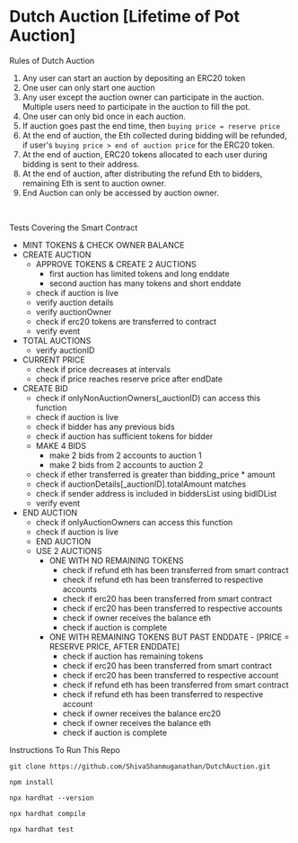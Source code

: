 # Dutch Auction [Lifetime of Pot Auction]

Rules of Dutch Auction
1. Any user can start an auction by depositing an ERC20 token
2. One user can only start one auction
3. Any user except the auction owner can participate in the auction. Multiple users need to participate in the auction to fill the pot.
4. One user can only bid once in each auction.
5. If auction goes past the end time, then `buying price = reserve price`
6. At the end of auction, the Eth collected during bidding will be refunded, if user's `buying price > end of auction price` for the ERC20 token.
7. At the end of auction, ERC20 tokens allocated to each user during bidding is sent to their address.
8. At the end of auction, after distributing the refund Eth to bidders, remaining Eth is sent to auction owner.
9. End Auction can only be accessed by auction owner.
   
<br />

Tests Covering the Smart Contract

- MINT TOKENS & CHECK OWNER BALANCE
- CREATE AUCTION 
  - APPROVE TOKENS & CREATE 2 AUCTIONS
    - first auction has limited tokens and long enddate
    - second auction has many tokens and short enddate
  - check if auction is live
  - verify auction details
  - verify auctionOwner
  - check if erc20 tokens are transferred to contract
  - verify event
- TOTAL AUCTIONS
  - verify auctionID
- CURRENT PRICE
  - check if price decreases at intervals
  - check if price reaches reserve price after endDate
- CREATE BID
  - check if onlyNonAuctionOwners(_auctionID) can access this function
  - check if auction is live
  - check if bidder has any previous bids
  - check if auction has sufficient tokens for bidder
  - MAKE 4 BIDS
    - make 2 bids from 2 accounts to auction 1
    - make 2 bids from 2 accounts to auction 2
  - check if ether transferred is greater than bidding_price * amount
  - check if auctionDetails[_auctionID].totalAmount matches 
  - check if sender address is included in biddersList using bidIDList
  - verify event
- END AUCTION
  - check if onlyAuctionOwners can access this function
  - check if auction is live
  - END AUCTION
  - USE 2 AUCTIONS
    - ONE WITH NO REMAINING TOKENS 
      - check if refund eth has been transferred from smart contract
      - check if refund eth has been transferred to respective accounts
      - check if erc20 has been transferred from smart contract
      - check if erc20 has been transferred to respective accounts
      - check if owner receives the balance eth
      - check if auction is complete
    - ONE WITH REMAINING TOKENS BUT PAST ENDDATE - [PRICE = RESERVE PRICE, AFTER ENDDATE]
      - check if auction has remaining tokens
      - check if erc20 has been transferred from smart contract
      - check if erc20 has been transferred to respective account
      - check if refund eth has been transferred from smart contract
      - check if refund eth has been transferred to respective account
      - check if owner receives the balance erc20
      - check if owner receives the balance eth
      - check if auction is complete



Instructions To Run This Repo
```shell
git clone https://github.com/ShivaShanmuganathan/DutchAuction.git
```
```shell
npm install
```
```shell
npx hardhat --version
```
```shell
npx hardhat compile
```
```shell
npx hardhat test
```
